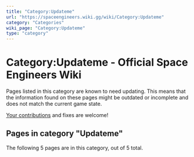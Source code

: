 ```yaml
---
title: "Category:Updateme"
url: "https://spaceengineers.wiki.gg/wiki/Category:Updateme"
category: "Categories"
wiki_page: "Category:Updateme"
type: "category"
---
```


# Category:Updateme - Official Space Engineers Wiki

Pages listed in this category are known to need updating. This means that the information found on these pages might be outdated or incomplete and does not match the current game state.

[Your contributions](https://spaceengineers.wiki.gg/wiki/Space_Engineers_Wiki:Contributors "Space Engineers Wiki:Contributors") and fixes are welcome!

## Pages in category "Updateme"

The following 5 pages are in this category, out of 5 total.